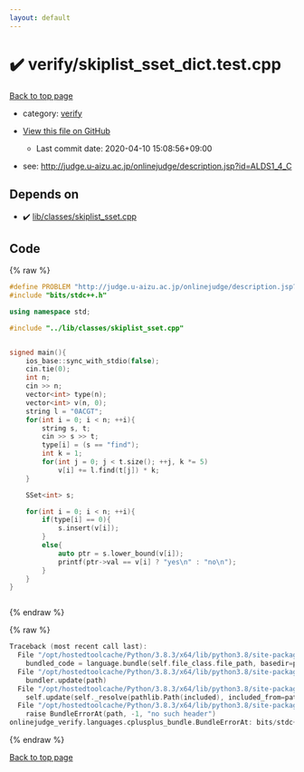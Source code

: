 ```yaml
---
layout: default
---
```


<!-- mathjax config similar to math.stackexchange -->
<script type="text/javascript" async
  src="https://cdnjs.cloudflare.com/ajax/libs/mathjax/2.7.5/MathJax.js?config=TeX-MML-AM_CHTML">
</script>
<script type="text/x-mathjax-config">
  MathJax.Hub.Config({
    TeX: { equationNumbers: { autoNumber: "AMS" }},
    tex2jax: {
      inlineMath: [ ['$','$'] ],
      processEscapes: true
    },
    "HTML-CSS": { matchFontHeight: false },
    displayAlign: "left",
    displayIndent: "2em"
  });
</script>

<script type="text/javascript" src="https://cdnjs.cloudflare.com/ajax/libs/jquery/3.4.1/jquery.min.js"></script>
<script src="https://cdn.jsdelivr.net/npm/jquery-balloon-js@1.1.2/jquery.balloon.min.js" integrity="sha256-ZEYs9VrgAeNuPvs15E39OsyOJaIkXEEt10fzxJ20+2I=" crossorigin="anonymous"></script>
<script type="text/javascript" src="../../assets/js/copy-button.js"></script>
<link rel="stylesheet" href="../../assets/css/copy-button.css" />


# :heavy_check_mark: verify/skiplist_sset_dict.test.cpp

<a href="../../index.html">Back to top page</a>

* category: <a href="../../index.html#e8418d1d706cd73548f9f16f1d55ad6e">verify</a>
* <a href="{{ site.github.repository_url }}/blob/master/verify/skiplist_sset_dict.test.cpp">View this file on GitHub</a>
    - Last commit date: 2020-04-10 15:08:56+09:00


* see: <a href="http://judge.u-aizu.ac.jp/onlinejudge/description.jsp?id=ALDS1_4_C">http://judge.u-aizu.ac.jp/onlinejudge/description.jsp?id=ALDS1_4_C</a>


## Depends on

* :heavy_check_mark: <a href="../../library/lib/classes/skiplist_sset.cpp.html">lib/classes/skiplist_sset.cpp</a>


## Code

<a id="unbundled"></a>
{% raw %}
```cpp
#define PROBLEM "http://judge.u-aizu.ac.jp/onlinejudge/description.jsp?id=ALDS1_4_C"
#include "bits/stdc++.h"

using namespace std;

#include "../lib/classes/skiplist_sset.cpp"


signed main(){
    ios_base::sync_with_stdio(false);
    cin.tie(0);
    int n;
    cin >> n;
    vector<int> type(n);
    vector<int> v(n, 0);
    string l = "0ACGT";
    for(int i = 0; i < n; ++i){
        string s, t;
        cin >> s >> t;
        type[i] = (s == "find");
        int k = 1;
        for(int j = 0; j < t.size(); ++j, k *= 5)
            v[i] += l.find(t[j]) * k;
    }

    SSet<int> s;

    for(int i = 0; i < n; ++i){
        if(type[i] == 0){
            s.insert(v[i]);
        }
        else{
            auto ptr = s.lower_bound(v[i]);
            printf(ptr->val == v[i] ? "yes\n" : "no\n");
        }
    }
}



```
{% endraw %}

<a id="bundled"></a>
{% raw %}
```cpp
Traceback (most recent call last):
  File "/opt/hostedtoolcache/Python/3.8.3/x64/lib/python3.8/site-packages/onlinejudge_verify/docs.py", line 349, in write_contents
    bundled_code = language.bundle(self.file_class.file_path, basedir=pathlib.Path.cwd())
  File "/opt/hostedtoolcache/Python/3.8.3/x64/lib/python3.8/site-packages/onlinejudge_verify/languages/cplusplus.py", line 185, in bundle
    bundler.update(path)
  File "/opt/hostedtoolcache/Python/3.8.3/x64/lib/python3.8/site-packages/onlinejudge_verify/languages/cplusplus_bundle.py", line 307, in update
    self.update(self._resolve(pathlib.Path(included), included_from=path))
  File "/opt/hostedtoolcache/Python/3.8.3/x64/lib/python3.8/site-packages/onlinejudge_verify/languages/cplusplus_bundle.py", line 187, in _resolve
    raise BundleErrorAt(path, -1, "no such header")
onlinejudge_verify.languages.cplusplus_bundle.BundleErrorAt: bits/stdc++.h: line -1: no such header

```
{% endraw %}

<a href="../../index.html">Back to top page</a>

